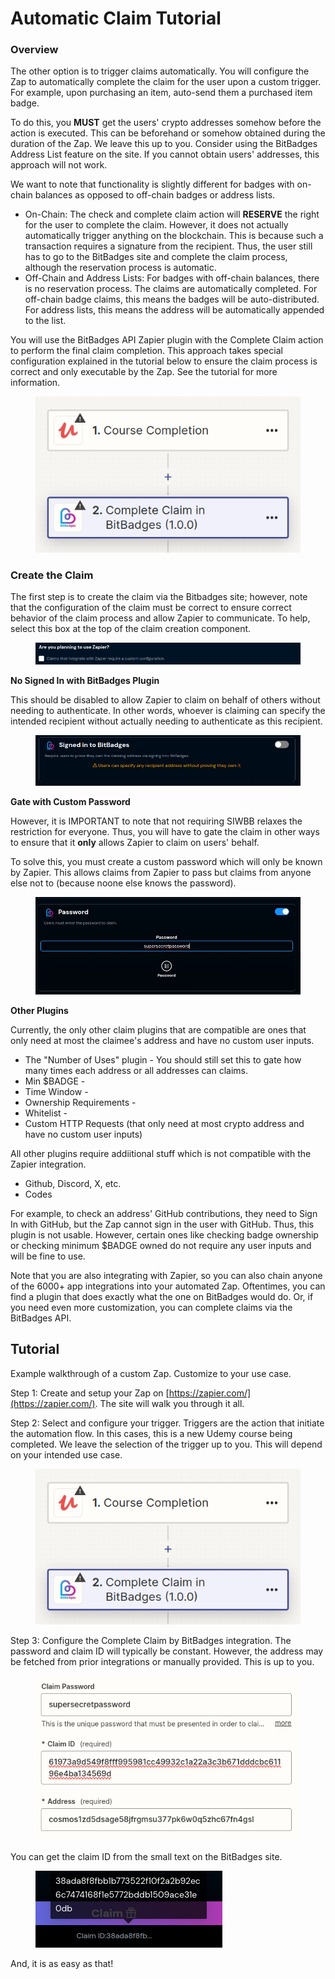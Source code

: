 # Automatic Claim Tutorial

### Overview

The other option is to trigger claims automatically. You will configure the Zap to automatically complete the claim for the user upon a custom trigger. For example, upon purchasing an item, auto-send them a purchased item badge.

To do this, you **MUST** get the users' crypto addresses somehow before the action is executed. This can be beforehand or somehow obtained during the duration of the Zap. We leave this up to you. Consider using the BitBadges Address List feature on the site. If you cannot obtain users' addresses, this approach will not work.

We want to note that functionality is slightly different for badges with on-chain balances as opposed to off-chain badges or address lists.

* On-Chain: The check and complete claim action will **RESERVE** the right for the user to complete the claim. However, it does not actually automatically trigger anything on the blockchain. This is because such a transaction requires a signature from the recipient. Thus, the user still has to go to the BitBadges site and complete the claim process, although the reservation process is automatic.
* Off-Chain and Address Lists: For badges with off-chain balances, there is no reservation process. The claims are automatically completed. For off-chain badge claims, this means the badges will be auto-distributed. For address lists, this means the address will be automatically appended to the list.

You will use the BitBadges API Zapier plugin with the Complete Claim action to perform the final claim completion. This approach takes special configuration explained in the tutorial below to ensure the claim process is correct and only executable by the Zap. See the tutorial for more information.

<figure><img src="../../.gitbook/assets/image (2) (1).png" alt=""><figcaption></figcaption></figure>

### Create the Claim

The first step is to create the claim via the Bitbadges site; however, note that the configuration of the claim must be correct to ensure correct behavior of the claim process and allow Zapier to communicate. To help, select this box at the top of the claim creation component.

<figure><img src="../../.gitbook/assets/image (85).png" alt=""><figcaption></figcaption></figure>

**No Signed In with BitBadges Plugin**

&#x20;This should be disabled to allow Zapier to claim on behalf of others without needing to authenticate. In other words, whoever is claiming can specify the intended recipient without actually needing to authenticate as this recipient.

<figure><img src="../../.gitbook/assets/image (3) (1).png" alt=""><figcaption></figcaption></figure>

**Gate with Custom Password**

However, it is IMPORTANT to note that not requiring SIWBB relaxes the restriction for everyone. Thus, you will have to gate the claim in other ways to ensure that it **only** allows Zapier to claim on users' behalf.&#x20;

To solve this, you must create a custom password which will only be known by Zapier. This allows claims from Zapier to pass but claims from anyone else not to (because noone else knows the password).

<figure><img src="../../.gitbook/assets/image (1) (1) (1) (1).png" alt=""><figcaption></figcaption></figure>

**Other Plugins**

Currently, the only other claim plugins that are compatible are ones that only need at most the claimee's address and have no custom user inputs.

* The "Number of Uses" plugin - You should still set this to gate how many times each address or all addresses can claims.
* Min $BADGE -
* Time Window -&#x20;
* Ownership Requirements -
* Whitelist -&#x20;
* Custom HTTP Requests (that only need at most crypto address and have no custom user inputs)

All other plugins require addiitional stuff which is not compatible with the Zapier integration.

* Github, Discord, X, etc.
* Codes

For example, to check an address' GitHub contributions, they need to Sign In with GitHub, but the Zap cannot sign in the user with GitHub. Thus, this plugin is not usable. However, certain ones like checking badge ownership or checking minimum $BADGE owned do not require any user inputs and will be fine to use.

Note that you are also integrating with Zapier, so you can also chain anyone of the 6000+ app integrations into your automated Zap. Oftentimes, you can find a plugin that does exactly what the one on BitBadges would do. Or, if you need even more customization, you can complete claims via the BitBadges API.

## Tutorial

Example walkthrough of a custom Zap. Customize to your use case.

Step 1: Create and setup your Zap on [https://zapier.com/](https://zapier.com/). The site will walk you through it all.

Step 2: Select and configure your trigger. Triggers are the action that initiate the automation flow. In this cases, this is a new Udemy course being completed. We leave the selection of the trigger up to you. This will depend on your intended use case.

<figure><img src="../../.gitbook/assets/image (2) (1) (1).png" alt=""><figcaption></figcaption></figure>

Step 3: Configure the Complete Claim by BitBadges integration. The password and claim ID will typically be constant. However, the address may be fetched from prior integrations or manually provided. This is up to you.

<figure><img src="../../.gitbook/assets/image (1) (1) (1).png" alt=""><figcaption></figcaption></figure>

You can get the claim ID from the small text on the BitBadges site.

<figure><img src="../../.gitbook/assets/image (83).png" alt=""><figcaption></figcaption></figure>



And, it is as easy as that!

